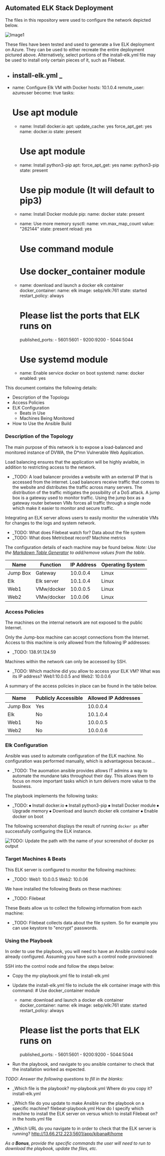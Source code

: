 ## Automated ELK Stack Deployment

The files in this repository were used to configure the network depicted below.

![Image1](ELKdiagram.png)

These files have been tested and used to generate a live ELK deployment on Azure. They can be used to either recreate the entire deployment pictured above. Alternatively, select portions of the install-elk.yml file may be used to install only certain pieces of it, such as Filebeat.

  - install-elk.yml _
	---
- name: Configure Elk VM with Docker
  hosts: 10.1.0.4
  remote_user: azureuser
  become: true
  tasks:
    # Use apt module
    - name: Install docker.io
      apt:
        update_cache: yes
        force_apt_get: yes
        name: docker.io
        state: present

      # Use apt module
    - name: Install python3-pip
      apt:
        force_apt_get: yes
        name: python3-pip
        state: present

      # Use pip module (It will default to pip3)
    - name: Install Docker module
      pip:
        name: docker
        state: present

    - name: Use more memory
      sysctl:
        name: vm.max_map_count
        value: "262144"
        state: present
        reload: yes
      # Use command module

      # Use docker_container module
    - name: download and launch a docker elk container
      docker_container:
        name: elk
        image: sebp/elk:761
        state: started
        restart_policy: always
      # Please list the ports that ELK runs on
        published_ports:
          - 5601:5601
          - 9200:9200
          - 5044:5044

      # Use systemd module
    - name: Enable service docker on boot
      systemd:
        name: docker
        enabled: yes

This document contains the following details:
- Description of the Topologu
- Access Policies
- ELK Configuration
  - Beats in Use
  - Machines Being Monitored
- How to Use the Ansible Build


### Description of the Topology

The main purpose of this network is to expose a load-balanced and monitored instance of DVWA, the D*mn Vulnerable Web Application.

Load balancing ensures that the application will be highly avialble, in addition to restricting access to the network.
- _TODO: A load balancer provides a website with an external IP that is accessed from the internet. Load balancers receive traffic that comes to the website and distributes the traffic across many servers. The distribution of the traffic mitigates the possibility of a DoS attack. A jump box is a gateway used to monitor traffic. Using the jump box as a gateway router between VMs forces all traffic through a single node which make it easier to monitor and secure traffic.

Integrating an ELK server allows users to easily monitor the vulnerable VMs for changes to the logs and system network.
- _TODO: What does Filebeat watch for? Data about the file system
- _TODO: What does Metricbeat record? Machine metrics

The configuration details of each machine may be found below.
_Note: Use the [Markdown Table Generator](http://www.tablesgenerator.com/markdown_tables) to add/remove values from the table_.

| Name     | Function | IP Address | Operating System |
|----------|----------|------------|------------------|
| Jump Box | Gateway  | 10.0.0.4   | Linux            |
| Elk      |Elk server| 10.1.0.4   | Linux            |
| Web1     |VMw/docker| 10.0.0.5   | Linux            |
| Web2     |VMw/docker| 10.0.06    | Linux                 |

### Access Policies

The machines on the internal network are not exposed to the public Internet. 

Only the Jump-box machine can accept connections from the Internet. Access to this machine is only allowed from the following IP addresses:
- _TODO: 138.91.124.59

Machines within the network can only be accessed by SSH.
- _TODO: Which machine did you allow to access your ELK VM? What was its IP address? Web1:10.0.0.5 and Web2: 10.0.0.6

A summary of the access policies in place can be found in the table below.

| Name     | Publicly Accessible | Allowed IP Addresses |
|----------|---------------------|----------------------|
| Jump Box | Yes                 | 10.0.0.4             |
| Elk      | No                  | 10.1.0.4             |
| Web1     | No                  | 10.0.0.5                     |
| Web2     | No                  | 10.0.0.6

### Elk Configuration

Ansible was used to automate configuration of the ELK machine. No configuration was performed manually, which is advantageous because...
- _TODO: The auomation ansible provides allows IT admins a way to automate the mundane taks throughout their day. This allows them to focus on more important tasks which in turn delivers more value to the business.

The playbook implements the following tasks:
- _TODO: 
⦁	Install docker.io
⦁	Install python3-pip 
⦁	Install Docker module
⦁	Upgrade memory
⦁	Download and launch docker elk container
⦁	Enable docker on boot

The following screenshot displays the result of running `docker ps` after successfully configuring the ELK instance.

![TODO: Update the path with the name of your screenshot of docker ps output](https://docs.google.com/document/d/1hv-EM3zkgtW-39fxhCTYJTGvctSlDRz4vxAEpiWM-WI/edit?usp=sharing)

### Target Machines & Beats
This ELK server is configured to monitor the following machines:
- _TODO: Web1: 10.0.0.5
	    Web2: 10.0.06

We have installed the following Beats on these machines:
- _TODO: Filebeat

These Beats allow us to collect the following information from each machine:
- _TODO: Filebeat collects data about the file system. So for example you can use keystore to "encrypt" passwords.

### Using the Playbook
In order to use the playbook, you will need to have an Ansible control node already configured. Assuming you have such a control node provisioned: 

SSH into the control node and follow the steps below:
- Copy the my-playbook.yml file to install-elk.yml
- Update the install-elk.yml file to include the elk container image with this command:  # Use docker_container module
    - name: download and launch a docker elk container
      docker_container:
        name: elk
        image: sebp/elk:761
        state: started
        restart_policy: always
      # Please list the ports that ELK runs on
        published_ports:
          - 5601:5601
          - 9200:9200
          - 5044:5044

- Run the playbook, and navigate to you ansible container to check that the installation worked as expected.

_TODO: Answer the following questions to fill in the blanks:_
- _Which file is the playbook? my-playbook.yml Where do you copy it? install-elk.yml

- _Which file do you update to make Ansible run the playbook on a specific machine? filebeat-playbook.yml How do I specify which machine to install the ELK server on versus which to install Filebeat on? in the hosts.yml file
- _Which URL do you navigate to in order to check that the ELK server is running? http://13.66.212.223:5601/app/kibana#/home

_As a **Bonus**, provide the specific commands the user will need to run to download the playbook, update the files, etc._